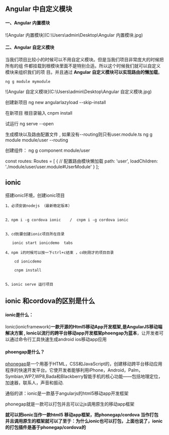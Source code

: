 ## Angular 中自定义模块

#### 一、Angular 内置模块

![Angular 内置模块](C:\Users\admin\Desktop\Angular 内置模块.jpg)

####  二、Angular 自定义模块
当我们项目比较小的时候可以不用自定义模块。但是当我们项目非常庞大的时候把所有的组
件都挂载到根模块里面不是特别合适。所以这个时候我们就可以自定义模块来组织我们的项
目。并且通过 **Angular 自定义模块可以实现路由的懒加载**。

`ng g module mymodule`

![Angular 自定义模块](C:\Users\admin\Desktop\Angular 自定义模块.jpg)



创建新项目
ng new angularlazyload --skip-install

在新项目 根目录输入
cnpm install

试运行
ng serve --open

生成模块以及路由配置文件 , 如果没有--routing则只有user.module.ts
ng g module module/user --routing

创建组件：
ng g component module/user

const routes: Routes = [
  { // 配置路由模块懒加载
    path: 'user', loadChildren: './module/user/user.module#UserModule'
  }
];



## ionic

搭建ionic环境，创建ionic项目


	1、必须安装nodejs （最新稳定版本）


	2、npm i -g cordova ionic    /  cnpm i -g cordova ionic 


	3、cd到要创建ionic项目所在目录
	
	   ionic start ionicdemo  tabs

	4、npm i的时候可以按一下ctrl+c结束 ，cd到刚才的项目目录   
	
		cd ionicdemo
	
		cnpm install


	5、ionic serve 运行项目



## ionic 和cordova的区别是什么

####   **ionic是什么：**

Ionic(ionicframework)**一款开源的Html5移动App开发框架,**是AngularJS移动端解决方案 , Ionic**以流行的跨平台移动app开发框架phoengap为蓝本**，让开发者可以通过命令行工具快速生成android  ios移动app应用  

####  **phoengap是什么？**

[phonegap](http://www.phonegap100.com/)是一个用基于HTML，CSS和JavaScript的，创建移动跨平台移动应用程序的快速开发平台。它使开发者能够利用iPhone，Android，Palm，Symbian,WP7,WP8,Bada和Blackberry智能手机的核心功能——包括地理定位，加速器，联系人，声音和振动.  

通俗的讲：ionic是一款基于angularjs的html5移动app开发框架

phonegap就是一款可以打包并且可以让js调用原生的移动app框架  

**就可以把ionic当作一款html5 移动app框架，把phonegap/cordova 当作打包 并且调用原生的框架就可以了至于：为什么ionic也可以打包，上面也说了，ionic的打包插件是基于phonegap/cordova的**